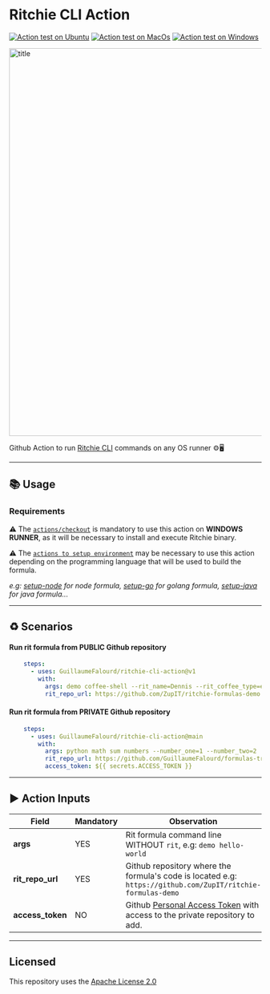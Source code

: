 # Ritchie CLI Action

[![Action test on Ubuntu](https://github.com/GuillaumeFalourd/ritchie-cli-action/actions/workflows/ubuntu.yml/badge.svg)](https://github.com/GuillaumeFalourd/ritchie-cli-action/actions/workflows/ubuntu.yml) [![Action test on MacOs](https://github.com/GuillaumeFalourd/ritchie-cli-action/actions/workflows/macos.yml/badge.svg)](https://github.com/GuillaumeFalourd/ritchie-cli-action/actions/workflows/macos.yml) [![Action test on Windows](https://github.com/GuillaumeFalourd/ritchie-cli-action/actions/workflows/windows.yml/badge.svg)](https://github.com/GuillaumeFalourd/ritchie-cli-action/actions/workflows/windows.yml)

<img width="774" alt="title" src="https://user-images.githubusercontent.com/22433243/123156441-aa4af780-d43f-11eb-8f1c-b7a8d4d536be.png">

Github Action to run [Ritchie CLI](https://ritchiecli.io) commands on any OS runner ⚙️🖥

* * *

## 📚 Usage

### Requirements

⚠️  The [`actions/checkout`](https://github.com/actions/checkout) is mandatory to use this action on **WINDOWS RUNNER**, as it will be necessary to install and execute Ritchie binary.

⚠️ The [`actions to setup environment`](https://github.com/marketplace?type=actions&query=setup+env+) may be necessary to use this action depending on the programming language that will be used to build the formula.

_e.g: [setup-node](https://github.com/marketplace/actions/setup-node-js-environment) for node formula, [setup-go](https://github.com/marketplace/actions/setup-go-environment) for golang formula, [setup-java](https://github.com/marketplace/actions/setup-java-jdk) for java formula..._

 * * *

## ♻️ Scenarios

#### Run rit formula from PUBLIC Github repository

```yaml
    steps:
      - uses: GuillaumeFalourd/ritchie-cli-action@v1
        with:
          args: demo coffee-shell --rit_name=Dennis --rit_coffee_type=espresso --rit_delivery=false
          rit_repo_url: https://github.com/ZupIT/ritchie-formulas-demo
```

#### Run rit formula from PRIVATE Github repository

```yaml
    steps:
      - uses: GuillaumeFalourd/ritchie-cli-action@main
        with:
          args: python math sum numbers --number_one=1 --number_two=2
          rit_repo_url: https://github.com/GuillaumeFalourd/formulas-training
          access_token: ${{ secrets.ACCESS_TOKEN }}
```

* * *

## ▶️ Action Inputs

Field | Mandatory | Observation
------------ | ------------  | -------------
**args** | YES | Rit formula command line WITHOUT `rit`, e.g: `demo hello-world`
**rit_repo_url** | YES | Github repository where the formula's code is located e.g: `https://github.com/ZupIT/ritchie-formulas-demo`
**access_token** | NO | Github [Personal Access Token](https://docs.github.com/en/github/authenticating-to-github/keeping-your-account-and-data-secure/creating-a-personal-access-token) with access to the private repository to add.

* * *

## Licensed

This repository uses the [Apache License 2.0](https://github.com/GuillaumeFalourd/aws-cliaction/blob/main/LICENSE)
